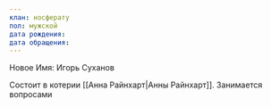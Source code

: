 ```yaml
---
клан: носферату
пол: мужской
дата рождения: 
дата обращения:
---
```

Новое Имя: Игорь Суханов

Состоит в котерии [[Анна Райнхарт|Анны Райнхарт]]. Занимается вопросами 